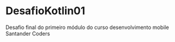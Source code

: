 # DesafioKotlin01
Desafio final do primeiro módulo do curso desenvolvimento mobile Santander Coders
